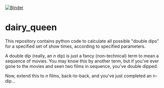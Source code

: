 [![Binder](http://mybinder.org/badge.svg)](http://mybinder.org/repo/stevenpollack/dairy_queen)

# dairy_queen

This repository contains python code to calculate all possible "double dips" for
a specified set of show times, according to specified parameters.

A double dip (really, an _n_ dip) is just a fancy (non-technical) term to mean
a sequence of movies. You may know this by another term, but if you've ever
gone to the movies and seen two films in sequence, you've double dipped.

Now, extend this to _n_ films, back-to-back, and you've just completed an
n-dip...
